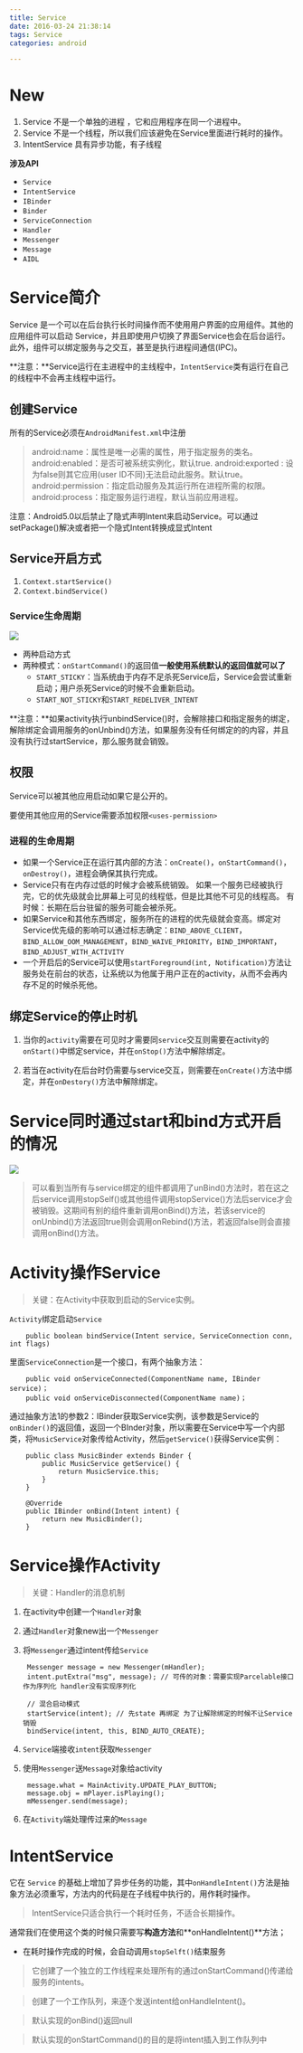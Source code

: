 ```yaml
---
title: Service
date: 2016-03-24 21:38:14
tags: Service
categories: android

---
```


# New

1. Service 不是一个单独的进程 ，它和应用程序在同一个进程中。
2. Service 不是一个线程，所以我们应该避免在Service里面进行耗时的操作。
3. IntentService 具有异步功能，有子线程


**涉及API**

- `Service`
- `IntentService`
- `IBinder`
- `Binder`
- `ServiceConnection`
- `Handler`
- `Messenger`
- `Message`
- `AIDL`

# Service简介

Service 是一个可以在后台执行长时间操作而不使用用户界面的应用组件。其他的应用组件可以启动 Service，并且即使用户切换了界面Service也会在后台运行。此外，组件可以绑定服务与之交互，甚至是执行进程间通信(IPC)。

**注意：**Service运行在主进程中的主线程中，`IntentService`类有运行在自己的线程中不会再主线程中运行。

## 创建Service
所有的Service必须在`AndroidManifest.xml`中注册

>android:name：属性是唯一必需的属性，用于指定服务的类名。
android:enabled：是否可被系统实例化，默认true.
android:exported : 设为false则其它应用(user ID不同)无法启动此服务。默认true。
android:permission：指定启动服务及其运行所在进程所需的权限。
android:process：指定服务运行进程，默认当前应用进程。

注意：Android5.0以后禁止了隐式声明Intent来启动Service。可以通过setPackage()解决或者把一个隐式Intent转换成显式Intent

## Service开启方式
1. `Context.startService()`
2. `Context.bindService()`

### Service生命周期

![](http://i.imgur.com/pzuXMgy.png)

- 两种启动方式
- 两种模式：`onStartCommand()`的返回值**一般使用系统默认的返回值就可以了**
	- `START_STICKY`：当系统由于内存不足杀死Service后，Service会尝试重新启动；用户杀死Service的时候不会重新启动。
	- `START_NOT_STICKY`和`START_REDELIVER_INTENT`

**注意：**如果activity执行unbindService()时，会解除接口和指定服务的绑定，解除绑定会调用服务的onUnbind()方法，如果服务没有任何绑定的的内容，并且没有执行过startService，那么服务就会销毁。


## 权限
Service可以被其他应用启动如果它是公开的。

要使用其他应用的Service需要添加权限`<uses-permission>`

### 进程的生命周期
- 如果一个Service正在运行其内部的方法：`onCreate()`，`onStartCommand()`，`onDestroy()`，进程会确保其执行完成。
- Service只有在内存过低的时候才会被系统销毁。 如果一个服务已经被执行完，它的优先级就会比屏幕上可见的线程低，但是比其他不可见的线程高。 有时候：长期在后台驻留的服务可能会被杀死。
- 如果Service和其他东西绑定，服务所在的进程的优先级就会变高。绑定对Service优先级的影响可以通过标志确定：`BIND_ABOVE_CLIENT`，`BIND_ALLOW_OOM_MANAGEMENT`，`BIND_WAIVE_PRIORITY`，`BIND_IMPORTANT`，`BIND_ADJUST_WITH_ACTIVITY`
- 一个开启后的Service可以使用`startForeground(int, Notification)`方法让服务处在前台的状态，让系统以为他属于用户正在的activity，从而不会再内存不足的时候杀死他。

## 绑定Service的停止时机

1. 当你的`activity`需要在可见时才需要同`service`交互则需要在activity的`onStart()`中绑定service，并在`onStop()`方法中解除绑定。

2. 若当在activity在后台时仍需要与service交互，则需要在`onCreate()`方法中绑定，并在`onDestory()`方法中解除绑定。

# Service同时通过start和bind方式开启的情况

![](https://img.readitlater.com/i/upload-images.jianshu.io/upload_images/1662720-88ca4b4a6030961e/QS/imageMogr2%252Fauto-orient%252Fstrip%25257CimageView2%252F2%252Fw%252F1240/EQS/RS/w704.png)

>可以看到当所有与service绑定的组件都调用了unBind()方法时，若在这之后service调用stopSelf()或其他组件调用stopService()方法后service才会被销毁。这期间有别的组件重新调用onBind()方法，若该service的onUnbind()方法返回true则会调用onRebind()方法，若返回false则会直接调用onBind()方法。


# Activity操作Service

>关键：在Activity中获取到启动的Service实例。

`Activity`绑定启动`Service`

		public boolean bindService(Intent service, ServiceConnection conn, int flags)
里面`ServiceConnection`是一个接口，有两个抽象方法：

		public void onServiceConnected(ComponentName name, IBinder service)；
		public void onServiceDisconnected(ComponentName name)；
通过抽象方法1的参数2：IBinder获取Service实例，该参数是Service的`onBinder()`的返回值，返回一个BInder对象，所以需要在Service中写一个内部类，将`MusicService`对象传给Activity，然后`getService()`获得Service实例：

		public class MusicBinder extends Binder {
			public MusicService getService() {
				return MusicService.this;
			}
		}

		@Override
		public IBinder onBind(Intent intent) {
			return new MusicBinder();
		}


# Service操作Activity
>关键：Handler的消息机制

1. 在activity中创建一个`Handler`对象
2. 通过`Handler`对象new出一个`Messenger`
3. 将`Messenger`通过intent传给`Service`

		Messenger message = new Messenger(mHandler);
        intent.putExtra("msg", message); // 可传的对象：需要实现Parcelable接口 作为序列化 handler没有实现序列化

        // 混合启动模式
        startService(intent); // 先state 再绑定 为了让解除绑定的时候不让Service销毁
        bindService(intent, this, BIND_AUTO_CREATE);
4. `Service`端接收`intent`获取`Messenger`
5. 使用`Messenger`送`Message`对象给activity

		message.what = MainActivity.UPDATE_PLAY_BUTTON;
		message.obj = mPlayer.isPlaying();
		mMessenger.send(message);

5. 在`Activity`端处理传过来的`Message`


# IntentService

它在 `Service` 的基础上增加了异步任务的功能，其中`onHandleIntent()`方法是抽象方法必须重写，方法内的代码是在子线程中执行的，用作耗时操作。

>IntentService只适合执行一个耗时任务，不适合长期操作。

通常我们在使用这个类的时候只需要写**构造方法**和**onHandleIntent()**方法；

- 在耗时操作完成的时候，会自动调用`stopSelft()`结束服务


>它创建了一个独立的工作线程来处理所有的通过onStartCommand()传递给服务的intents。

>创建了一个工作队列，来逐个发送intent给onHandleIntent()。

>默认实现的onBind()返回null

>默认实现的onStartCommand()的目的是将intent插入到工作队列中
